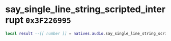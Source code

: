 # say_single_line_string_scripted_interrupt `0x3F226995`

```lua
local result --[[ number ]] = natives.audio.say_single_line_string_scripted_interrupt(_unk0 --[[ number ]], _unk1 --[[ number ]], _unk2 --[[ number ]], _unk3 --[[ number ]], _unk4 --[[ number ]], _unk5 --[[ number ]], _unk6 --[[ number ]], _unk7 --[[ number ]], _unk8 --[[ number ]], _unk9 --[[ number ]], _unk10 --[[ number ]], _unk11 --[[ number ]], _unk12 --[[ number ]])
```